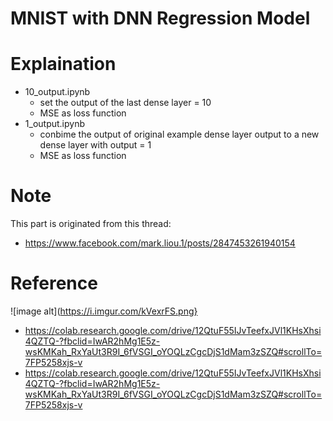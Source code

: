 # MNIST with DNN Regression Model

# Explaination
- 10_output.ipynb
    - set the output of the last dense layer = 10
    - MSE as loss function
- 1_output.ipynb
    - conbime the output of original example dense layer output to a new dense layer with output = 1
    - MSE as loss function

# Note
This part is originated from this thread:
- https://www.facebook.com/mark.liou.1/posts/2847453261940154

# Reference
![image alt](https://i.imgur.com/kVexrFS.png}
- https://colab.research.google.com/drive/12QtuF55IJvTeefxJVl1KHsXhsi4QZTQ-?fbclid=IwAR2hMg1E5z-wsKMKah_RxYaUt3R9I_6fVSGI_oYOQLzCgcDjS1dMam3zSZQ#scrollTo=7FP5258xjs-v
- https://colab.research.google.com/drive/12QtuF55IJvTeefxJVl1KHsXhsi4QZTQ-?fbclid=IwAR2hMg1E5z-wsKMKah_RxYaUt3R9I_6fVSGI_oYOQLzCgcDjS1dMam3zSZQ#scrollTo=7FP5258xjs-v
